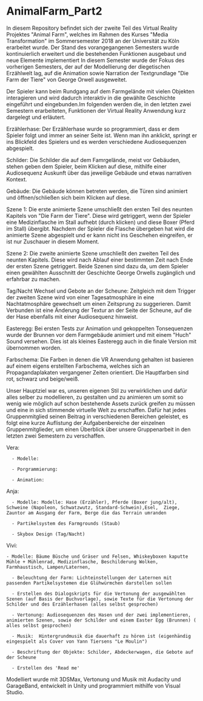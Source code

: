 # AnimalFarm_Part2


In diesem Repository befindet sich der zweite Teil des Virtual Reality Projektes "Animal Farm", welches im Rahmen des Kurses "Media Transformation" im Sommersemester 2018 an der Universität zu Köln erarbeitet wurde. Der Stand des vorangegangenen Semesters wurde kontinuierlich erweitert und die bestehenden Funktionen ausgebaut und neue Elemente implementiert
In diesem Semester wurde der Fokus des vorherigen Semesters, der auf der Modellierung der diegetischen Erzählwelt lag, auf die Animation sowie Narration der Textgrundlage "Die Farm der Tiere" von George Orwell ausgeweitet. 

Der Spieler kann beim Rundgang auf dem Farmgelände mit vielen Objekten interagieren und wird dadurch interaktiv in die gewählte Geschichte eingeführt und eingebunden.Im folgenden werden die, in den letzten zwei Semestern erarbeiteten, Funktionen der Virtual Reality Anwendung kurz dargelegt und erläutert.


Erzählerhase: Der Erzählerhase wurde so programmiert, dass er dem Spieler folgt und immer an seiner Seite ist. Wenn man ihn anklickt, springt er ins Blickfeld des Spielers und es werden verschiedene Audiosequenzen abgespielt.

Schilder: Die Schilder die auf dem Famrgelände, meist vor Gebäuden, stehen geben dem Spieler, beim Klicken auf diese, mithilfe einer Audiosequenz Auskunft über das jeweilige Gebäude und etwas narrativen Kontext.

Gebäude: Die Gebäude können betreten werden, die Türen sind animiert und öffnen/schließen sich beim Klicken auf diese.

Szene 1: Die erste animierte Szene umschließt den ersten Teil des neunten Kapitels von "Die Farm der Tiere". Diese wird getriggert, wenn der Spieler eine Medizinflasche im Stall aufhebt (durch klicken) und diese Boxer (Pferd im Stall) übergibt. Nachdem der Spieler die Flasche übergeben hat wird die animierte Szene abgespielt und er kann nicht ins Geschehen eingreifen, er ist nur Zuschauer in diesem Moment.

Szene 2: Die zweite animierte Szene umschließt den zweiten Teil des neunten Kapitels. Diese wird nach Ablauf einer bestimmten Zeit nach Ende der ersten Szene getriggert. Beide Szenen sind dazu da, um dem Spieler einen gewählten Ausschnitt der Geschichte George Orwells zugänglich und erfahrbar zu machen.

Tag/Nacht Wechsel und Gebote an der Scheune: Zeitgleich mit dem Trigger der zweiten Szene wird von einer Tagesatmosphäre in eine Nachtatmosphäre gewechselt um einen Zeitsprung zu suggerieren. Damit Verbunden ist eine Änderung der Textur an der Seite der Scheune, auf die der Hase ebenfalls mit einer Audiosequenz hinweist.

Easteregg: Bei ersten Tests zur Animation und gekoppelten Tonsequenzen wurde der Brunnen vor dem Farmgebäude animiert und mit einem "Huch" Sound versehen. Dies ist als kleines Easteregg auch in die finale Version mit übernommen worden.

Farbschema: Die Farben in denen die VR Anwendung gehalten ist basieren auf einem eigens erstellten Farbschema, welches sich an Propagandaplakaten vergangener Zeiten orientiert. Die Hauptfarben sind rot, schwarz und beige/weiß.


Unser Hauptziel war es, unseren eigenen Stil zu verwirklichen und dafür alles selber zu modellieren, zu gestalten und zu animieren um somit so wenig wie möglich auf schon bestehende Assets zurück greifen zu müssen und eine in sich stimmende virtuelle Welt zu erschaffen. Dafür hat jedes Gruppenmitglied seinen Beitrag in verschiedenen Bereichen geleistet, es folgt eine kurze Auflistung der Aufgabenbereiche der einzelnen Gruppenmitglieder, um einen Überblick über unsere Gruppenarbeit in den letzten zwei Semestern zu verschaffen.

Vera: 
      
      - Modelle:
      
      - Porgrammierung:
      
      - Animation:

Anja: 

      - Modelle: Modelle: Hase (Erzähler), Pferde (Boxer jung/alt), Schweine (Napoleon, Schwatzwutz, Standard-Schwein),Esel,  Ziege, Zauntor am Ausgang der Farm, Berge die das Terrain umranden
      
      - Partikelsystem des Farmgrounds (Staub)
      
      - Skybox Design (Tag/Nacht)


Vivi:

    - Modelle: Bäume Büsche und Gräser und Felsen, Whiskeyboxen kaputte Mühle + Mühlenrad, Medizinflasche, Beschilderung Wolken, Farmhaustisch, Lampen/Laternen, 

      - Beleuchtung der Farm: Lichteinstellungen der Laternen mit passenden Partikelsystemen die Glühwürmchen darstellen sollen
      
      - Erstellen des Dialogskripts für die Vertonung der ausgewählten Szenen (auf Basis der Buchvorlage), sowie Texte für die Vertonung der Schilder und des Erzählerhasen (alles selbst gesprochen)
      
      - Vertonung: Audiosequenzen des Hasen und der zwei implementieren, animierten Szenen, sowie der Schilder und einem Easter Egg (Brunnen) ( alles selbst gesprochen)
      
      - Musik:  Hintergrundmusik die dauerhaft zu hören ist (eigenhändig eingespielt als Cover von Yann Tiersens "Le Moulin")
      
      - Beschriftung der Objekte: Schilder, Abdeckerwagen, die Gebote auf der Scheune
      
      - Erstellen des 'Read me'
      
      
Modelliert wurde mit 3DSMax, Vertonung und Musik mit Audacity und GarageBand, entwickelt in Unity und programmiert mithilfe von Visual Studio.
      
